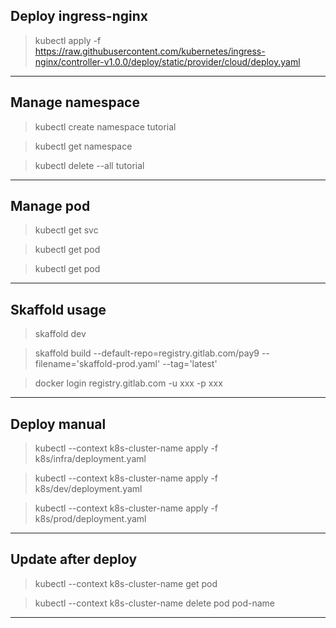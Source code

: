 Deploy ingress-nginx
-

> kubectl apply -f https://raw.githubusercontent.com/kubernetes/ingress-nginx/controller-v1.0.0/deploy/static/provider/cloud/deploy.yaml

---

Manage namespace
-

> kubectl create namespace tutorial

> kubectl get namespace

> kubectl delete --all tutorial

---

Manage pod
-

> kubectl get svc

> kubectl get pod

> kubectl get pod

---

Skaffold usage
-
> skaffold dev

> skaffold build --default-repo=registry.gitlab.com/pay9 --filename='skaffold-prod.yaml' --tag='latest'

> docker login registry.gitlab.com -u xxx -p xxx

---

Deploy manual
-

> kubectl --context k8s-cluster-name apply -f k8s/infra/deployment.yaml

> kubectl --context k8s-cluster-name apply -f k8s/dev/deployment.yaml

> kubectl --context k8s-cluster-name apply -f k8s/prod/deployment.yaml

---

Update after deploy
-
> kubectl --context k8s-cluster-name get pod

> kubectl --context k8s-cluster-name delete pod pod-name

---